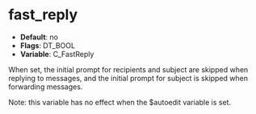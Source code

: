 # fast_reply

- **Default**: no
- **Flags**: DT_BOOL
- **Variable**: C_FastReply

When set, the initial prompt for recipients and subject are skipped
when replying to messages, and the initial prompt for subject is
skipped when forwarding messages.

Note: this variable has no effect when the $autoedit
variable is set.

